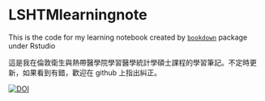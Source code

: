 # LSHTMlearningnote
This is the code for my learning notebook created by [`bookdown`](https://bookdown.org/) package under Rstudio

這是我在倫敦衛生與熱帶醫學院學習醫學統計學碩士課程的學習筆記。不定時更新，如果看到有錯，歡迎在 github 上指出糾正。

[![DOI](https://zenodo.org/badge/110611527.svg)](https://zenodo.org/badge/latestdoi/110611527)
